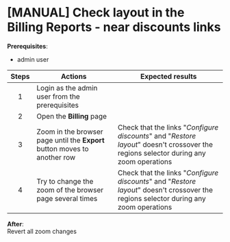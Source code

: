 # [MANUAL] Check layout in the Billing Reports - near discounts links

**Prerequisites**:

- admin user

| Steps | Actions | Expected results |
| :---: | --- | --- |
| 1 | Login as the admin user from the prerequisites | |
| 2 | Open the **Billing** page | |
| 3 | Zoom in the browser page until the **Export** button moves to another row | Check that the links "_Configure discounts_" and "_Restore layout_" doesn't crossover the regions selector during any zoom operations |
| 4 | Try to change the zoom of the browser page several times | Check that the links "_Configure discounts_" and "_Restore layout_" doesn't crossover the regions selector during any zoom operations |

**After**:  
Revert all zoom changes
